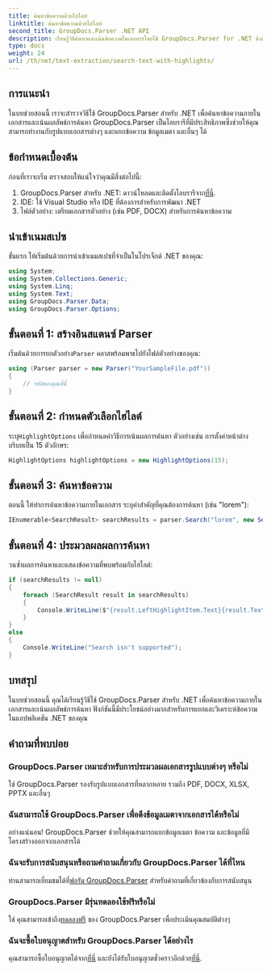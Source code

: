 ```yaml
---
title: ค้นหาข้อความด้วยไฮไลท์
linktitle: ค้นหาข้อความด้วยไฮไลท์
second_title: GroupDocs.Parser .NET API
description: เรียนรู้วิธีค้นหาและเน้นข้อความในเอกสารโดยใช้ GroupDocs.Parser for .NET ดึงข้อมูลเชิงลึกอันมีค่าออกมาอย่างมีประสิทธิภาพ
type: docs
weight: 24
url: /th/net/text-extraction/search-text-with-highlights/
---
```

## การแนะนำ
ในบทช่วยสอนนี้ เราจะสำรวจวิธีใช้ GroupDocs.Parser สำหรับ .NET เพื่อค้นหาข้อความภายในเอกสารและเน้นผลลัพธ์การค้นหา GroupDocs.Parser เป็นไลบรารีที่มีประสิทธิภาพซึ่งช่วยให้คุณสามารถทำงานกับรูปแบบเอกสารต่างๆ และแยกข้อความ ข้อมูลเมตา และอื่นๆ ได้
## ข้อกำหนดเบื้องต้น
ก่อนที่เราจะเริ่ม ตรวจสอบให้แน่ใจว่าคุณมีสิ่งต่อไปนี้:
1.  GroupDocs.Parser สำหรับ .NET: ดาวน์โหลดและติดตั้งไลบรารีจาก[ที่นี่](https://releases.groupdocs.com/parser/net/).
2. IDE: ใช้ Visual Studio หรือ IDE ที่ต้องการสำหรับการพัฒนา .NET
3. ไฟล์ตัวอย่าง: เตรียมเอกสารตัวอย่าง (เช่น PDF, DOCX) สำหรับการค้นหาข้อความ

## นำเข้าเนมสเปซ
ขั้นแรก ให้เริ่มต้นด้วยการนำเข้าเนมสเปซที่จำเป็นในโปรเจ็กต์ .NET ของคุณ:
```csharp
using System;
using System.Collections.Generic;
using System.Linq;
using System.Text;
using GroupDocs.Parser.Data;
using GroupDocs.Parser.Options;
```
## ขั้นตอนที่ 1: สร้างอินสแตนซ์ Parser
 เริ่มต้นด้วยการยกตัวอย่าง`Parser` คลาสพร้อมพาธไปยังไฟล์ตัวอย่างของคุณ:
```csharp
using (Parser parser = new Parser("YourSampleFile.pdf"))
{
    // รหัสของคุณที่นี่
}
```
## ขั้นตอนที่ 2: กำหนดตัวเลือกไฮไลต์
 ระบุ`HighlightOptions` เพื่อกำหนดค่าวิธีการเน้นผลการค้นหา ตัวอย่างเช่น การตั้งค่าหน้าต่างบริบทเป็น 15 ตัวอักษร:
```csharp
HighlightOptions highlightOptions = new HighlightOptions(15);
```
## ขั้นตอนที่ 3: ค้นหาข้อความ
ตอนนี้ ให้ทำการค้นหาข้อความภายในเอกสาร ระบุคำสำคัญที่คุณต้องการค้นหา (เช่น "lorem"):
```csharp
IEnumerable<SearchResult> searchResults = parser.Search("lorem", new SearchOptions(true, false, false, highlightOptions));
```
## ขั้นตอนที่ 4: ประมวลผลผลการค้นหา
วนซ้ำผลการค้นหาและแสดงข้อความที่พบพร้อมกับไฮไลต์:
```csharp
if (searchResults != null)
{
    foreach (SearchResult result in searchResults)
    {
        Console.WriteLine($"{result.LeftHighlightItem.Text}{result.Text}{result.RightHighlightItem.Text}");
    }
}
else
{
    Console.WriteLine("Search isn't supported");
}
```

## บทสรุป
ในบทช่วยสอนนี้ คุณได้เรียนรู้วิธีใช้ GroupDocs.Parser สำหรับ .NET เพื่อค้นหาข้อความภายในเอกสารและเน้นผลลัพธ์การค้นหา ฟังก์ชันนี้มีประโยชน์อย่างมากสำหรับการแยกและวิเคราะห์ข้อความในแอปพลิเคชัน .NET ของคุณ

## คำถามที่พบบ่อย
### GroupDocs.Parser เหมาะสำหรับการประมวลผลเอกสารรูปแบบต่างๆ หรือไม่
ใช่ GroupDocs.Parser รองรับรูปแบบเอกสารที่หลากหลาย รวมถึง PDF, DOCX, XLSX, PPTX และอื่นๆ
### ฉันสามารถใช้ GroupDocs.Parser เพื่อดึงข้อมูลเมตาจากเอกสารได้หรือไม่
อย่างแน่นอน! GroupDocs.Parser ช่วยให้คุณสามารถแยกข้อมูลเมตา ข้อความ และข้อมูลที่มีโครงสร้างออกจากเอกสารได้
### ฉันจะรับการสนับสนุนหรือถามคำถามเกี่ยวกับ GroupDocs.Parser ได้ที่ไหน
 ท่านสามารถเยี่ยมชมได้ที่[ฟอรัม GroupDocs.Parser](https://forum.groupdocs.com/c/parser/17) สำหรับคำถามที่เกี่ยวข้องกับการสนับสนุน
### GroupDocs.Parser มีรุ่นทดลองใช้ฟรีหรือไม่
 ใช่ คุณสามารถเข้าถึง[ทดลองฟรี](https://releases.groupdocs.com/) ของ GroupDocs.Parser เพื่อประเมินคุณสมบัติต่างๆ
### ฉันจะซื้อใบอนุญาตสำหรับ GroupDocs.Parser ได้อย่างไร
 คุณสามารถซื้อใบอนุญาตได้จาก[ที่นี่](https://purchase.groupdocs.com/buy) และยังได้รับใบอนุญาตชั่วคราวอีกด้วย[ที่นี่](https://purchase.groupdocs.com/temporary-license/).